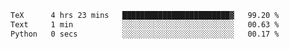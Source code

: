 <!--START_SECTION:waka-->

```txt
TeX      4 hrs 23 mins   ████████████████████████▓   99.20 %
Text     1 min           ░░░░░░░░░░░░░░░░░░░░░░░░░   00.63 %
Python   0 secs          ░░░░░░░░░░░░░░░░░░░░░░░░░   00.17 %
```

<!--END_SECTION:waka-->
